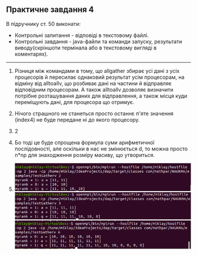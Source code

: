 ## Практичне завдання 4

В підручнику ст. 50 виконати:

+ Контрольні запитання - відповіді в текстовому файлі.
+ Контрольні завдання - java-файли та команди запуску, результати виводу(скріншоти термінала або в текстовому вигляді в коментарях).
---
1)  Різниця між командами в тому, що allgather збирає усі дані з усіх
    процесорів й пересилає однаковий результат усім процесорам, на
    відміну від alltoallv, що розбиває дані на частини й відправляє
    відповідним процесорам. А також alltoallv дозволяє визначити
    потрібне розташування даних для відправлення, а також місця куди
    переміщують дані, для процесора що отримує.

2)  Нічого страшного не станеться просто останнє п'яте значення (index4)
    не буде передане ні до якого процесору.

3)  2

4)  Бо тоді це буде спрощена формула суми арифметичної послідовності,
    але оскільки в нас не змінюється d, то можна просто n\*np для
    знаходження розміру масиву, що утвориться.

5)  ![](..//media/image2.png)
    ![](..//media/image3.png)
    ![](..//media/image4.png)
